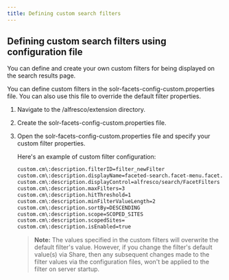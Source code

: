 ```yaml
---
title: Defining custom search filters
---
```

## Defining custom search filters using configuration file

You can define and create your own custom filters for being displayed on the search results page.

You can define custom filters in the solr-facets-config-custom.properties file. You can also use this file to override the default filter properties.

1. Navigate to the <classpathRoot>/alfresco/extension directory.

2. Create the solr-facets-config-custom.properties file.

3. Open the solr-facets-config-custom.properties file and specify your custom filter properties.

    Here's an example of custom filter configuration:

    ```bash
    custom.cm\:description.filterID=filter_newFilter
    custom.cm\:description.displayName=faceted-search.facet-menu.facet.description
    custom.cm\:description.displayControl=alfresco/search/FacetFilters
    custom.cm\:description.maxFilters=3
    custom.cm\:description.hitThreshold=1
    custom.cm\:description.minFilterValueLength=2
    custom.cm\:description.sortBy=DESCENDING
    custom.cm\:description.scope=SCOPED_SITES
    custom.cm\:description.scopedSites=
    custom.cm\:description.isEnabled=true
    ```

    > **Note:** The values specified in the custom filters will overwrite the default filter's value. However, if you change the filter's default value(s) via Share, then any subsequent changes made to the filter values via the configuration files, won't be applied to the filter on server startup.
